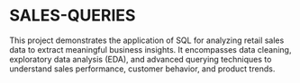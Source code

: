 # SALES-QUERIES
This project demonstrates the application of SQL for analyzing retail sales data to extract meaningful business insights. It encompasses data cleaning, exploratory data analysis (EDA), and advanced querying techniques to understand sales performance, customer behavior, and product trends. 
